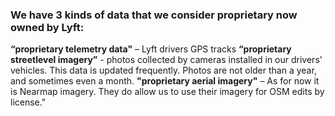 ### We have 3 kinds of data that we consider proprietary now owned by Lyft:
 **“proprietary telemetry data"** – Lyft drivers GPS tracks 
 **“proprietary streetlevel imagery”** - photos collected by cameras installed in our drivers' vehicles. This data is updated frequently. Photos are not older than a year, and sometimes even a month. 
 **"proprietary aerial imagery"** – As for now it is Nearmap imagery. They do allow us to use their imagery for OSM edits by license."
